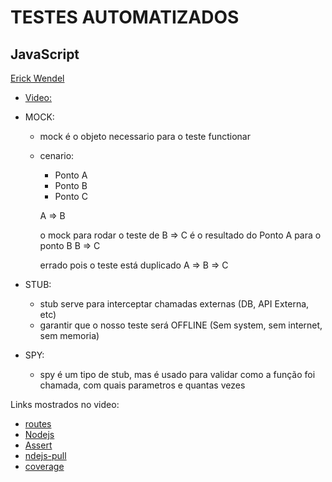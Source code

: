 # TESTES AUTOMATIZADOS

## JavaScript

[Erick Wendel](https://www.youtube.com/watch?v=8hxhZkBzWhk)

-   [Video:](https://youtu.be/8hxhZkBzWhk)

-   MOCK:

    -   mock é o objeto necessario para o teste functionar

    -   cenario:

        -   Ponto A
        -   Ponto B
        -   Ponto C

        A => B

        o mock para rodar o teste de B => C é o resultado do Ponto A para o ponto B
        B => C

        errado pois o teste está duplicado
        A => B => C

-   STUB:

    -   stub serve para interceptar chamadas externas (DB, API Externa, etc)
    -   garantir que o nosso teste será OFFLINE (Sem system, sem internet, sem memoria)

-   SPY:
    -   spy é um tipo de stub, mas é usado para validar como a função foi chamada, com quais parametros e quantas vezes

Links mostrados no video:

-   [routes](https://github.com/ErickWendel/semana-javascript-expert06/blob/main/aulas/aula03-desafio-resolvido/tests/unit/server/routes.test.js)
-   [Nodejs](https://github.com/nodejs/node/pull/42325/files)
-   [Assert](https://nodejs.org/api/assert.html#class-assertcalltracker)
-   [ndejs-pull](https://github.com/nodejs/node/pull/41862/files)
-   [coverage](https://coverage.nodejs.org)
